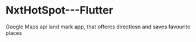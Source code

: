 # NxtHotSpot---Flutter
Google Maps api land mark app, that offeres directiosn and saves favourite places 
